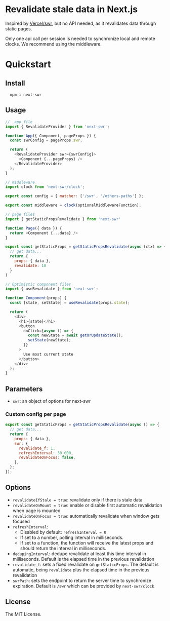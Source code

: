 # Revalidate stale data in Next.js

Inspired by [Vercel/swr](https://www.npmjs.com/package/swr), but no API needed, as it revalidates data through static pages.

Only one api call per session is needed to synchronize local and remote clocks. We recommend using the middleware.

# Quickstart

## Install

```
  npm i next-swr
```

## Usage

```js
// _app file
import { RevalidateProvider } from 'next-swr';

function App({ Component, pageProps }) {
  const swrConfig = pageProps.swr;

  return (
    <RevalidateProvider swr={swrConfig}>
      <Component {...pageProps} />
    </RevalidateProvider>
  );
}
```

```js
// middleware
import clock from 'next-swr/clock';

export const config = { matcher: ['/swr', '/others-paths'] };

export const middleware = clock(optionalMiddlewareFunction);
```

```js
// page files
import { getStaticPropsRevalidate } from 'next-swr'

function Page({ data }) {
  return <Component {...data} />
}

export const getStaticProps = getStaticPropsRevalidate(async (ctx) => {
  // get data...
  return {
    props: { data },
    revalidate: 10
  }
)
```

```js
// Optimistic component files
import { useRevalidate } from 'next-swr';

function Component(props) {
  const [state, setState] = useRevalidate(props.state);

  return (
    <div>
      <h1>{state}</h1>
      <button
        onClick={async () => {
          const newState = await getOrUpdateState();
          setState(newState);
        }}
      >
        Use most current state
      </button>
    </div>
  );
}
```

## Parameters

- `swr`: an object of options for next-swr

### Custom config per page

```js
export const getStaticProps = getStaticPropsRevalidate(async () => {
  // get data...
  return {
    props: { data },
    swr: {
      revalidate_f: 1,
      refreshInterval: 30_000,
      revalidateOnFocus: false,
    },
  };
});
```

## Options

- `revalidateIfStale = true`: revalidate only if there is stale data
- `revalidateOnMount = true`: enable or disable first automatic revalidation when page is mounted
- `revalidateOnFocus = true`: automatically revalidate when window gets focused
- `refreshInterval`:
  - Disabled by default: `refreshInterval = 0`
  - If set to a number, polling interval in milliseconds.
  - If set to a function, the function will receive the latest props and should return the interval in milliseconds.
- `dedupingInterval`: dedupe revalidate at least this time interval in milliseconds. Default is the elapsed time in the previous revalidation
- `revalidate_f`: sets a fixed revalidate on `getStaticProps`. The default is automatic, being `revalidate` plus the elapsed time in the previous revalidation
- `swrPath`: sets the endpoint to return the server time to synchronize expiration. Default is `/swr` which can be provided by `next-swr/clock`

## License

The MIT License.
